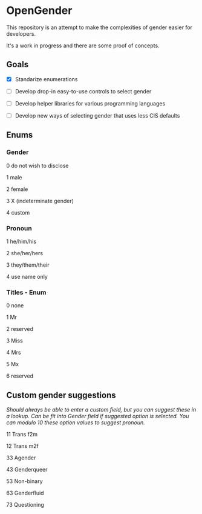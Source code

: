
# OpenGender

This repository is an attempt to make the complexities of gender easier for developers.

It's a work in progress and there are some proof of concepts.


## Goals

- [x] Standarize enumerations

- [ ] Develop drop-in easy-to-use controls to select gender

- [ ] Develop helper libraries for various programming languages

- [ ] Develop new ways of selecting gender that uses less CIS defaults


## Enums

### Gender

0 do not wish to disclose

1 male

2 female

3 X (indeterminate gender)

4 custom


### Pronoun

1 he/him/his

2 she/her/hers

3 they/them/their

4 use name only



### Titles - Enum

0 none

1 Mr

2 reserved

3 Miss

4 Mrs

5 Mx

6 reserved 


## Custom gender suggestions

*Should always be able to enter a custom field, but you can suggest these in a lookup.*
*Can be fit into Gender field if suggested option is selected.*
*You can modulo 10 these option values to suggest pronoun.*

11 Trans f2m

12 Trans m2f

33 Agender

43 Genderqueer

53 Non-binary

63 Genderfluid

73 Questioning
